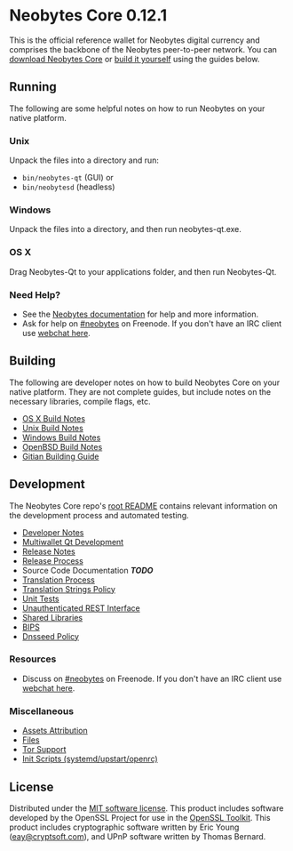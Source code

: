 Neobytes Core 0.12.1
=====================

This is the official reference wallet for Neobytes digital currency and comprises the backbone of the Neobytes peer-to-peer network. You can [download Neobytes Core](https://www.neobytes.network/downloads/) or [build it yourself](#building) using the guides below.

Running
---------------------
The following are some helpful notes on how to run Neobytes on your native platform.

### Unix

Unpack the files into a directory and run:

- `bin/neobytes-qt` (GUI) or
- `bin/neobytesd` (headless)

### Windows

Unpack the files into a directory, and then run neobytes-qt.exe.

### OS X

Drag Neobytes-Qt to your applications folder, and then run Neobytes-Qt.

### Need Help?

* See the [Neobytes documentation](https://github.com/neobytes-project/neobytes/wiki)
for help and more information.
* Ask for help on [#neobytes](http://webchat.freenode.net?channels=neobytes) on Freenode. If you don't have an IRC client use [webchat here](http://webchat.freenode.net?channels=neobytes).

Building
---------------------
The following are developer notes on how to build Neobytes Core on your native platform. They are not complete guides, but include notes on the necessary libraries, compile flags, etc.

- [OS X Build Notes](build-osx.md)
- [Unix Build Notes](build-unix.md)
- [Windows Build Notes](build-windows.md)
- [OpenBSD Build Notes](build-openbsd.md)
- [Gitian Building Guide](gitian-building.md)

Development
---------------------
The Neobytes Core repo's [root README](/README.md) contains relevant information on the development process and automated testing.

- [Developer Notes](developer-notes.md)
- [Multiwallet Qt Development](multiwallet-qt.md)
- [Release Notes](release-notes.md)
- [Release Process](release-process.md)
- Source Code Documentation ***TODO***
- [Translation Process](translation_process.md)
- [Translation Strings Policy](translation_strings_policy.md)
- [Unit Tests](unit-tests.md)
- [Unauthenticated REST Interface](REST-interface.md)
- [Shared Libraries](shared-libraries.md)
- [BIPS](bips.md)
- [Dnsseed Policy](dnsseed-policy.md)

### Resources
* Discuss on [#neobytes](http://webchat.freenode.net/?channels=neobytes) on Freenode. If you don't have an IRC client use [webchat here](http://webchat.freenode.net/?channels=neobytes).

### Miscellaneous
- [Assets Attribution](assets-attribution.md)
- [Files](files.md)
- [Tor Support](tor.md)
- [Init Scripts (systemd/upstart/openrc)](init.md)

License
---------------------
Distributed under the [MIT software license](http://www.opensource.org/licenses/mit-license.php).
This product includes software developed by the OpenSSL Project for use in the [OpenSSL Toolkit](https://www.openssl.org/). This product includes
cryptographic software written by Eric Young ([eay@cryptsoft.com](mailto:eay@cryptsoft.com)), and UPnP software written by Thomas Bernard.
